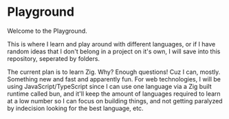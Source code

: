 # Playground

Welcome to the Playground.

This is where I learn and play around with different languages, or if I have random ideas that I don't belong in a project on it's own, I will save into this repository, seperated by folders.

The current plan is to learn Zig. Why? Enough questions! Cuz I can, mostly. Something new and fast and apparently fun. For web technologies, I will be using JavaScript/TypeScript since I can use one language via a Zig built runtime called bun, and it'll keep the amount of languages required to learn at a low number so I can focus on building things, and not getting paralyzed by indecision looking for the best language, etc.
